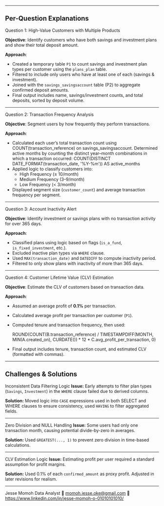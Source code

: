 
---

## Per-Question Explanations

 Question 1: High-Value Customers with Multiple Products

**Objective**: Identify customers who have both savings and investment plans and show their total deposit amount.

**Approach**:
- Created a temporary table `P1` to count savings and investment plan types per customer using the `plans_plan` table.
- Filtered to include only users who have at least one of each (savings & investment).
- Joined with the `savings_savingsaccount` table (P2) to aggregate confirmed deposit amounts.
- Final output includes name, savings/investment counts, and total deposits, sorted by deposit volume.

---

 Question 2: Transaction Frequency Analysis

**Objective**: Segment users by how frequently they perform transactions.

**Approach**:
- Calculated each user’s total transaction count using COUNT(transaction_reference) on savings_savingsaccount.
  Determined active months by counting the distinct year–month combinations in which a transaction occurred:
  COUNT(DISTINCT DATE_FORMAT(transaction_date, '%Y-%m')) AS active_months
- Applied logic to classify customers into:
  - High Frequency (≥ 10/month)
  - Medium Frequency (3–9/month)
  - Low Frequency (< 3/month)
- Displayed segment size (`customer_count`) and average transaction frequency per segment.

---

 Question 3: Account Inactivity Alert

**Objective**: Identify investment or savings plans with no transaction activity for over 365 days.

**Approach**:
- Classified plans using logic based on flags (`is_a_fund`, `is_fixed_investment`, etc.).
- Excluded inactive plan types via `WHERE` clause.
- Used `MAX(transaction_date)` and `DATEDIFF` to compute inactivity period.
- Filtered to only show plans with inactivity of more than 365 days.

---

Question 4: Customer Lifetime Value (CLV) Estimation

**Objective**: Estimate the CLV of customers based on transaction data.

**Approach**:
- Assumed an average profit of **0.1%** per transaction.
- Calculated average profit per transaction per customer (`P1`).
- Computed tenure and transaction frequency, then used:
  
  ROUND(COUNT(B.transaction_reference) / TIMESTAMPDIFF(MONTH, MIN(A.created_on), CURDATE()) * 12 * C.avg_profit_per_transaction, 0)

- Final output includes tenure, transaction count, and estimated CLV (formatted with commas).

---

## Challenges & Solutions

Inconsistent Data Filtering Logic
**Issue:** Early attempts to filter plan types (`Savings`, `Investment`) in the `WHERE` clause failed due to derived columns.

**Solution:** Moved logic into `CASE` expressions used in both SELECT and WHERE clauses to ensure consistency, used `HAVING` to filter aggregated fields.

---

Zero Division and NULL Handling
**Issue:** Some users had only one transaction month, causing potential divide-by-zero in averages.

**Solution:** Used `GREATEST(..., 1)` to prevent zero division in time-based calculations.

---

CLV Estimation Logic
**Issue:** Estimating profit per user required a standard assumption for profit margins.

**Solution:** Used 0.1% of each `confirmed_amount` as proxy profit. Adjusted in later revisions for realism.




---


Jesse Momoh 
Data Analyst 
📧  momoh.jesse.oke@gmail.com
🔗  https://www.linkedin.com/in/jesse-momoh-o-01010101010/




